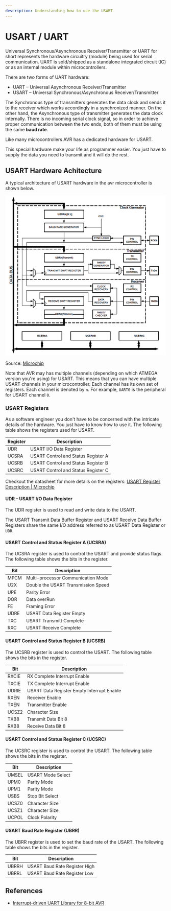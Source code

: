 ```yaml
---
description: Understanding how to use the USART
---
```


# USART / UART

Universal Synchronous/Asynchronous Receiver/Transmitter or UART for short represents the hardware circuitry (module) being used for serial communication. UART is sold/shipped as a standalone integrated circuit (IC) or as an internal module within microcontrollers.

There are two forms of UART hardware:

- UART – Universal Asynchronous Receiver/Transmitter
- USART – Universal Synchronous/Asynchronous Receiver/Transmitter

The Synchronous type of transmitters generates the data clock and sends it to the receiver which works accordingly in a synchronized manner. On the other hand, the Asynchronous type of transmitter generates the data clock internally. There is no incoming serial clock signal, so in order to achieve proper communication between the two ends, both of them must be using the same **baud rate**.

Like many microcontrollers AVR has a dedicated hardware for USART.

This special hardware make your life as programmer easier. You just have to supply the data you need to transmit and it will do the rest.

## USART Hardware Achitecture

A typical architecture of USART hardware in the avr microcontroller is shown below.

![USART Hardware Architecture](../../assets/avrusart.png)

Source: [Microchip](https://microchipdeveloper.com/8avr:avrusartintro)

Note that AVR may has multiple channels (depending on which ATMEGA version you're using) for USART. This means that you can have multiple USART channels in your microcontroller. Each channel has its own set of registers. Each channel is denoted by `n`. For example, `UART0` is the peripheral for USART channel `0`.

### USART Registers

As a software engineer you don't have to be concerned with the intricate details of the hardware. You just have to know how to use it. The following table shows the registers used for USART.

| Register | Description |
| -------- | ----------- |
| UDR | USART I/O Data Register |
| UCSRA | USART Control and Status Register A |
| UCSRB | USART Control and Status Register B |
| UCSRC | USART Control and Status Register C |

Checkout the datasheet for more details on the registers: [USART Register Description | Microchip](https://onlinedocs.microchip.com/pr/GUID-80B1922D-872B-40C8-A8A5-0CBE009FD908-en-US-3/index.html?GUID-F721DB7D-EB3A-490F-A762-AA8C7CC06CD5)

#### UDR – USART I/O Data Register

The UDR register is used to read and write data to the USART.

The USART Transmit Data Buffer Register and USART Receive Data Buffer Registers share the same I/O address referred to as USART Data Register or `UDR`.

#### USART Control and Status Register A (UCSRA)

The UCSRA register is used to control the USART and provide status flags. The following table shows the bits in the register.

| Bit | Description |
| --- | ----------- |
| MPCM | Multi-processor Communication Mode |
| U2X | Double the USART Transmission Speed |
| UPE | Parity Error |
| DOR | Data overRun |
| FE | Framing Error |
| UDRE | USART Data Register Empty |
| TXC | USART Transmitt Complete |
| RXC | USART Receive Complete |

#### USART Control and Status Register B (UCSRB)

The UCSRB register is used to control the USART. The following table shows the bits in the register.

| Bit | Description |
| --- | ----------- |
|RXCIE | RX Complete Interrupt Enable |
| TXCIE | TX Complete Interrupt Enable |
| UDRIE | USART Data Register Empty Interrupt Enable |
| RXEN | Receiver Enable |
| TXEN | Transmitter Enable |
| UCSZ2 | Character Size |
| TXB8 | Transmit Data Bit 8 |
| RXB8 | Receive Data Bit 8 |

#### USART Control and Status Register C (UCSRC)

The UCSRC register is used to control the USART. The following table shows the bits in the register.

| Bit | Description |
| --- | ----------- |
| UMSEL | USART Mode Select |
| UPM0 | Parity Mode |
| UPM1 | Parity Mode |
| USBS | Stop Bit Select |
| UCSZ0 | Character Size |
| UCSZ1 | Character Size |
| UCPOL | Clock Polarity |

#### USART Baud Rate Register (UBRR)

The UBRR register is used to set the baud rate of the USART. The following table shows the bits in the register.

| Bit | Description |
| --- | ----------- |
| UBRRH | USART Baud Rate Register High |
| UBRRL | USART Baud Rate Register Low |

## References

- [Interrupt-driven UART Library for 8-bit AVR](https://onlinedocs.microchip.com/pr/GUID-80B1922D-872B-40C8-A8A5-0CBE009FD908-en-US-3/index.html?GUID-F721DB7D-EB3A-490F-A762-AA8C7CC06CD5)